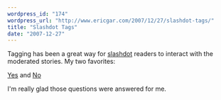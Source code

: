 ```yaml
---
wordpress_id: "174"
wordpress_url: "http://www.ericgar.com/2007/12/27/slashdot-tags/"
title: "Slashdot Tags"
date: "2007-12-27"
---
```

Tagging has been a great way for [slashdot][slashdot] readers to
interact with the moderated stories. My two favorites:

[slashdot]: http://slashdot.org

[Yes][yes] and [No][no]

[yes]: http://ask.slashdot.org/tags/yes
[no]: http://ask.slashdot.org/tags/no

I'm really glad those questions were answered for me.
